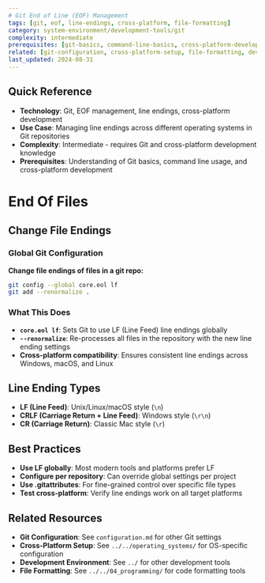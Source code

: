 ```yaml
---
# Git End of Line (EOF) Management
tags: [git, eof, line-endings, cross-platform, file-formatting]
category: system-environment/development-tools/git
complexity: intermediate
prerequisites: [git-basics, command-line-basics, cross-platform-development]
related: [git-configuration, cross-platform-setup, file-formatting, development-environment]
last_updated: 2024-08-31
---
```


## Quick Reference
- **Technology**: Git, EOF management, line endings, cross-platform development
- **Use Case**: Managing line endings across different operating systems in Git repositories
- **Complexity**: Intermediate - requires Git and cross-platform development knowledge
- **Prerequisites**: Understanding of Git basics, command line usage, and cross-platform development

# End Of Files

## Change File Endings

### Global Git Configuration

**Change file endings of files in a git repo:**

```bash
git config --global core.eol lf
git add --renormalize .
```

### What This Does

- **`core.eol lf`**: Sets Git to use LF (Line Feed) line endings globally
- **`--renormalize`**: Re-processes all files in the repository with the new line ending settings
- **Cross-platform compatibility**: Ensures consistent line endings across Windows, macOS, and Linux

## Line Ending Types

- **LF (Line Feed)**: Unix/Linux/macOS style (`\n`)
- **CRLF (Carriage Return + Line Feed)**: Windows style (`\r\n`)
- **CR (Carriage Return)**: Classic Mac style (`\r`)

## Best Practices

- **Use LF globally**: Most modern tools and platforms prefer LF
- **Configure per repository**: Can override global settings per project
- **Use .gitattributes**: For fine-grained control over specific file types
- **Test cross-platform**: Verify line endings work on all target platforms

## Related Resources

- **Git Configuration**: See `configuration.md` for other Git settings
- **Cross-Platform Setup**: See `../../operating_systems/` for OS-specific configuration
- **Development Environment**: See `../` for other development tools
- **File Formatting**: See `../../04_programming/` for code formatting tools
